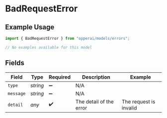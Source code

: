 # BadRequestError

## Example Usage

```typescript
import { BadRequestError } from "opperai/models/errors";

// No examples available for this model
```

## Fields

| Field                   | Type                    | Required                | Description             | Example                 |
| ----------------------- | ----------------------- | ----------------------- | ----------------------- | ----------------------- |
| `type`                  | *string*                | :heavy_minus_sign:      | N/A                     |                         |
| `message`               | *string*                | :heavy_minus_sign:      | N/A                     |                         |
| `detail`                | *any*                   | :heavy_check_mark:      | The detail of the error | The request is invalid  |